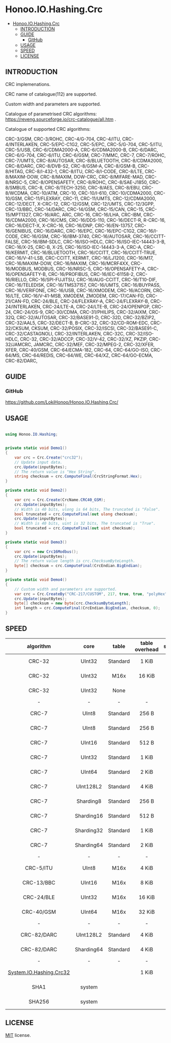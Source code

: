 # Honoo.IO.Hashing.Crc

<!-- @import "[TOC]" {cmd="toc" depthFrom=1 depthTo=6 orderedList=false} -->

<!-- code_chunk_output -->

- [Honoo.IO.Hashing.Crc](#honooiohashingcrc)
  - [INTRODUCTION](#introduction)
  - [GUIDE](#guide)
    - [GitHub](#github)
  - [USAGE](#usage)
  - [SPEED](#speed)
  - [LICENSE](#license)

<!-- /code_chunk_output -->

## INTRODUCTION

CRC implemenations.

CRC name of catalogue(112) are supported.

Custom width and parameters are supported.

Catalogue of parametrised CRC algorithms: <https://reveng.sourceforge.io/crc-catalogue/all.htm> .

Catalogue of supported CRC algorithms:

CRC-3/GSM,
CRC-3/ROHC,
CRC-4/G-704, CRC-4/ITU,
CRC-4/INTERLAKEN,
CRC-5/EPC-C1G2, CRC-5/EPC,
CRC-5/G-704, CRC-5/ITU,
CRC-5/USB,
CRC-6/CDMA2000-A,
CRC-6/CDMA2000-B,
CRC-6/DARC,
CRC-6/G-704, CRC-6/ITU,
CRC-6/GSM,
CRC-7/MMC, CRC-7,
CRC-7/ROHC,
CRC-7/UMTS,
CRC-8/AUTOSAR,
CRC-8/BLUETOOTH,
CRC-8/CDMA2000,
CRC-8/DARC,
CRC-8/DVB-S2,
CRC-8/GSM-A,
CRC-8/GSM-B,
CRC-8/HITAG,
CRC-8/I-432-1, CRC-8/ITU,
CRC-8/I-CODE,
CRC-8/LTE,
CRC-8/MAXIM-DOW, CRC-8/MAXIM, DOW-CRC,
CRC-8/MIFARE-MAD,
CRC-8/NRSC-5,
CRC-8/OPENSAFETY,
CRC-8/ROHC,
CRC-8/SAE-J1850,
CRC-8/SMBUS, CRC-8,
CRC-8/TECH-3250, CRC-8/AES, CRC-8/EBU,
CRC-8/WCDMA,
CRC-10/ATM, CRC-10, CRC-10/I-610,
CRC-10/CDMA2000,
CRC-10/GSM,
CRC-11/FLEXRAY, CRC-11,
CRC-11/UMTS,
CRC-12/CDMA2000,
CRC-12/DECT, X-CRC-12,
CRC-12/GSM,
CRC-12/UMTS, CRC-12/3GPP,
CRC-13/BBC,
CRC-14/DARC,
CRC-14/GSM,
CRC-15/CAN, CRC-15,
CRC-15/MPT1327,
CRC-16/ARC, ARC, CRC-16, CRC-16/LHA, CRC-IBM,
CRC-16/CDMA2000,
CRC-16/CMS,
CRC-16/DDS-110,
CRC-16/DECT-R, R-CRC-16,
CRC-16/DECT-X, X-CRC-16,
CRC-16/DNP,
CRC-16/EN-13757,
CRC-16/GENIBUS, CRC-16/DARC, CRC-16/EPC, CRC-16/EPC-C1G2, CRC-16/I-CODE,
CRC-16/GSM,
CRC-16/IBM-3740, CRC-16/AUTOSAR, CRC-16/CCITT-FALSE,
CRC-16/IBM-SDLC, CRC-16/ISO-HDLC, CRC-16/ISO-IEC-14443-3-B, CRC-16/X-25, CRC-B, X-25,
CRC-16/ISO-IEC-14443-3-A, CRC-A,
CRC-16/KERMIT, CRC-16/BLUETOOTH, CRC-16/CCITT, CRC-16/CCITT-TRUE, CRC-16/V-41-LSB, CRC-CCITT, KERMIT,
CRC-16/LJ1200,
CRC-16/M17,
CRC-16/MAXIM-DOW, CRC-16/MAXIM,
CRC-16/MCRF4XX,
CRC-16/MODBUS, MODBUS,
CRC-16/NRSC-5,
CRC-16/OPENSAFETY-A,
CRC-16/OPENSAFETY-B,
CRC-16/PROFIBUS, CRC-16/IEC-61158-2,
CRC-16/RIELLO,
CRC-16/SPI-FUJITSU, CRC-16/AUG-CCITT,
CRC-16/T10-DIF,
CRC-16/TELEDISK,
CRC-16/TMS37157,
CRC-16/UMTS, CRC-16/BUYPASS, CRC-16/VERIFONE,
CRC-16/USB,
CRC-16/XMODEM, CRC-16/ACORN, CRC-16/LTE, CRC-16/V-41-MSB, XMODEM, ZMODEM,
CRC-17/CAN-FD,
CRC-21/CAN-FD,
CRC-24/BLE,
CRC-24/FLEXRAY-A,
CRC-24/FLEXRAY-B,
CRC-24/INTERLAKEN,
CRC-24/LTE-A,
CRC-24/LTE-B,
CRC-24/OPENPGP, CRC-24,
CRC-24/OS-9,
CRC-30/CDMA,
CRC-31/PHILIPS,
CRC-32/AIXM, CRC-32Q,
CRC-32/AUTOSAR,
CRC-32/BASE91-D, CRC-32D,
CRC-32/BZIP2, CRC-32/AAL5, CRC-32/DECT-B, B-CRC-32,
CRC-32/CD-ROM-EDC,
CRC-32/CKSUM, CKSUM, CRC-32/POSIX,
CRC-32/ISCSI, CRC-32/BASE91-C, CRC-32/CASTAGNOLI, CRC-32/INTERLAKEN, CRC-32C,
CRC-32/ISO-HDLC, CRC-32, CRC-32/ADCCP, CRC-32/V-42, CRC-32/XZ, PKZIP,
CRC-32/JAMCRC, JAMCRC,
CRC-32/MEF,
CRC-32/MPEG-2,
CRC-32/XFER, XFER,
CRC-40/GSM,
CRC-64/ECMA-182, CRC-64,
CRC-64/GO-ISO,
CRC-64/MS,
CRC-64/REDIS,
CRC-64/WE,
CRC-64/XZ, CRC-64/GO-ECMA,
CRC-82/DARC,

## GUIDE

### GitHub

<https://github.com/LokiHonoo/Honoo.IO.Hashing.Crc/>

## USAGE

```c#

using Honoo.IO.Hashing;

```

```c#

private static void Demo1()
{
    var crc = Crc.Create("crc32");
    // Update input data.
    crc.Update(inputBytes);
    // The return value is "Hex String".
    string checksum = crc.ComputeFinal(CrcStringFormat.Hex);
}

private static void Demo2()
{
    var crc = Crc.Create(CrcName.CRC40_GSM);
    crc.Update(inputBytes);
    // Width is 40 bits, ulong is 64 bits, The truncated is "False".
    bool truncated = crc.ComputeFinal(out ulong checksum);
    crc.Update(inputBytes);
    // Width is 40 bits, uint is 32 bits, The truncated is "True".
    bool truncated = crc.ComputeFinal(out uint checksum);
}

private static void Demo3()
{
    var crc = new Crc16Modbus();
    crc.Update(inputBytes);
    // The return value length is crc.ChecksumByteLength.
    byte[] checksum = crc.ComputeFinal(CrcEndian.BigEndian);
}

private static void Demo4()
{
    // Custom width and parameters are supported.
    var crc = Crc.CreateBy("CRC-217/CUSTOM", 217, true, true, "polyHex", "initHex", "xoroutHex");
    crc.Update(inputBytes);
    byte[] checksum = new byte[crc.ChecksumByteLength];
    int length = crc.ComputeFinal(CrcEndian.BigEndian, checksum, 0);
}

```

## SPEED

|algorithm|core|table|table overhead|speed|
|:-------:|:--:|:---:|:------------:|----:|
|CRC-32|UInt32|Standard|1 KiB|465 MiB/s|
|CRC-32|UInt32|M16x|16 KiB|2558 MiB/s|
|CRC-32|UInt32|None||25 MiB/s|
|-|-|-|-|-|
|CRC-7|UInt8|Standard|256 B|280 MiB/s|
|CRC-7|UInt8|Standard|256 B|280 MiB/s|
|CRC-7|UInt16|Standard|512 B|245 MiB/s|
|CRC-7|UInt32|Standard|1 KiB|459 MiB/s|
|CRC-7|UInt64|Standard|2 KiB|465 MiB/s|
|CRC-7|UInt128L2|Standard|4 KiB|128 MiB/s|
|CRC-7|Sharding8|Standard|256 B|105 MiB/s|
|CRC-7|Sharding16|Standard|512 B|106 MiB/s|
|CRC-7|Sharding32|Standard|1 KiB|107 MiB/s|
|CRC-7|Sharding64|Standard|2 KiB|108 MiB/s|
|-|-|-|-|-|
|CRC-5/ITU|UInt8|M16x|4 KiB|2984 MiB/s|
|CRC-13/BBC|UInt16|M16x|8 KiB|2558 MiB/s|
|CRC-24/BLE|UInt32|M16x|16 KiB|2558 MiB/s|
|CRC-40/GSM|UInt64|M16x|32 KiB|2238 MiB/s|
|-|-|-|-|-|
|CRC-82/DARC|UInt128L2|Standard|4 KiB|143 MiB/s|
|CRC-82/DARC|Sharding64|Standard|4 KiB|106 MiB/s|
|-|-|-|-|-|
|[System.IO.Hashing.Crc32](https://www.nuget.org/packages/System.IO.Hashing/)|||1 KiB|398 MiB/s|
|SHA1|system|||663 MiB/s|
|SHA256|system|||1885 MiB/s|

## LICENSE

[MIT](LICENSE) license.
